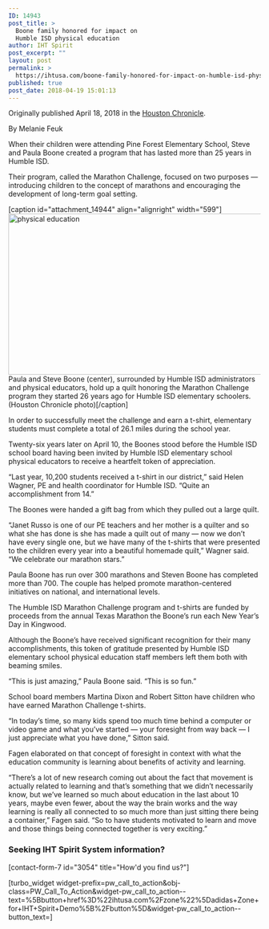 ```yaml
---
ID: 14943
post_title: >
  Boone family honored for impact on
  Humble ISD physical education
author: IHT Spirit
post_excerpt: ""
layout: post
permalink: >
  https://ihtusa.com/boone-family-honored-for-impact-on-humble-isd-physical-education/
published: true
post_date: 2018-04-19 15:01:13
---
```

Originally published April 18, 2018 in the <a href="http://popl.ink/cuRfB5">Houston Chronicle</a>.

By Melanie Feuk

When their children were attending Pine Forest Elementary School, Steve and Paula Boone created a program that has lasted more than 25 years in Humble ISD.

Their program, called the Marathon Challenge, focused on two purposes — introducing children to the concept of marathons and encouraging the development of long-term goal setting.<!--more-->

[caption id="attachment_14944" align="alignright" width="599"]<a href="https://ihtusa.com/wp-content/uploads/2018/04/1024x1024.jpg"><img class="wp-image-14944" src="https://ihtusa.com/wp-content/uploads/2018/04/1024x1024-300x161.jpg" alt="physical education" width="599" height="321" /></a> Paula and Steve Boone (center), surrounded by Humble ISD administrators and physical educators, hold up a quilt honoring the Marathon Challenge program they started 26 years ago for Humble ISD elementary schoolers. (Houston Chronicle photo)[/caption]

In order to successfully meet the challenge and earn a t-shirt, elementary students must complete a total of 26.1 miles during the school year.

Twenty-six years later on April 10, the Boones stood before the Humble ISD school board having been invited by Humble ISD elementary school physical educators to receive a heartfelt token of appreciation.

“Last year, 10,200 students received a t-shirt in our district,” said Helen Wagner, PE and health coordinator for Humble ISD. “Quite an accomplishment from 14.”

The Boones were handed a gift bag from which they pulled out a large quilt.

“Janet Russo is one of our PE teachers and her mother is a quilter and so what she has done is she has made a quilt out of many — now we don’t have every single one, but we have many of the t-shirts that were presented to the children every year into a beautiful homemade quilt,” Wagner said. “We celebrate our marathon stars.”

Paula Boone has run over 300 marathons and Steven Boone has completed more than 700. The couple has helped promote marathon-centered initiatives on national, and international levels.

The Humble ISD Marathon Challenge program and t-shirts are funded by proceeds from the annual Texas Marathon the Boone’s run each New Year’s Day in Kingwood.

Although the Boone’s have received significant recognition for their many accomplishments, this token of gratitude presented by Humble ISD elementary school physical education staff members left them both with beaming smiles.

“This is just amazing,” Paula Boone said. “This is so fun.”

School board members Martina Dixon and Robert Sitton have children who have earned Marathon Challenge t-shirts.

“In today’s time, so many kids spend too much time behind a computer or video game and what you’ve started — your foresight from way back — I just appreciate what you have done,” Sitton said.

Fagen elaborated on that concept of foresight in context with what the education community is learning about benefits of activity and learning.

“There’s a lot of new research coming out about the fact that movement is actually related to learning and that’s something that we didn’t necessarily know, but we’ve learned so much about education in the last about 10 years, maybe even fewer, about the way the brain works and the way learning is really all connected to so much more than just sitting there being a container,” Fagen said. “So to have students motivated to learn and move and those things being connected together is very exciting.”
<h3><strong>Seeking IHT Spirit System information?</strong></h3>
[contact-form-7 id="3054" title="How'd you find us?"]

[turbo_widget widget-prefix=pw_call_to_action&obj-class=PW_Call_To_Action&widget-pw_call_to_action--text=%5Bbutton+href%3D%22ihtusa.com%2Fzone%22%5Dadidas+Zone+for+IHT+Spirit+Demo%5B%2Fbutton%5D&widget-pw_call_to_action--button_text=]